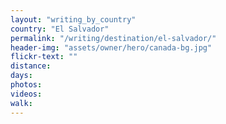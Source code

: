 ```yaml
---
layout: "writing_by_country"
country: "El Salvador"
permalink: "/writing/destination/el-salvador/"
header-img: "assets/owner/hero/canada-bg.jpg"
flickr-text: ""
distance:
days:
photos:
videos:
walk:
---
```

